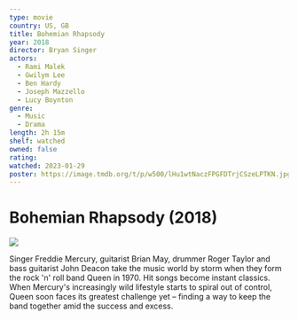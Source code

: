 ```yaml
---
type: movie
country: US, GB
title: Bohemian Rhapsody
year: 2018
director: Bryan Singer
actors:
  - Rami Malek
  - Gwilym Lee
  - Ben Hardy
  - Joseph Mazzello
  - Lucy Boynton
genre:
  - Music
  - Drama
length: 2h 15m
shelf: watched
owned: false
rating:
watched: 2023-01-29
poster: https://image.tmdb.org/t/p/w500/lHu1wtNaczFPGFDTrjCSzeLPTKN.jpg
---
```


# Bohemian Rhapsody (2018)

![](https://image.tmdb.org/t/p/w500/lHu1wtNaczFPGFDTrjCSzeLPTKN.jpg)

Singer Freddie Mercury, guitarist Brian May, drummer Roger Taylor and bass guitarist John Deacon take the music world by storm when they form the rock 'n' roll band Queen in 1970. Hit songs become instant classics. When Mercury's increasingly wild lifestyle starts to spiral out of control, Queen soon faces its greatest challenge yet – finding a way to keep the band together amid the success and excess.